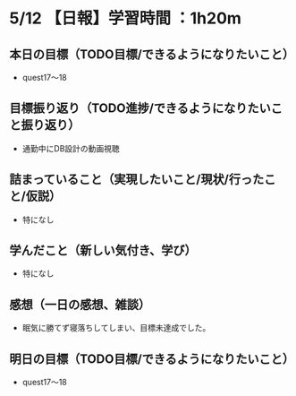 # 5/12 【日報】学習時間 ：1h20m
## 本日の目標（TODO目標/できるようになりたいこと）
- quest17〜18
## 目標振り返り（TODO進捗/できるようになりたいこと振り返り）
- 通勤中にDB設計の動画視聴
## 詰まっていること（実現したいこと/現状/行ったこと/仮説）
- 特になし
## 学んだこと（新しい気付き、学び）
- 特になし
## 感想（一日の感想、雑談）
- 眠気に勝てず寝落ちしてしまい、目標未達成でした。
## 明日の目標（TODO目標/できるようになりたいこと）
- quest17〜18
